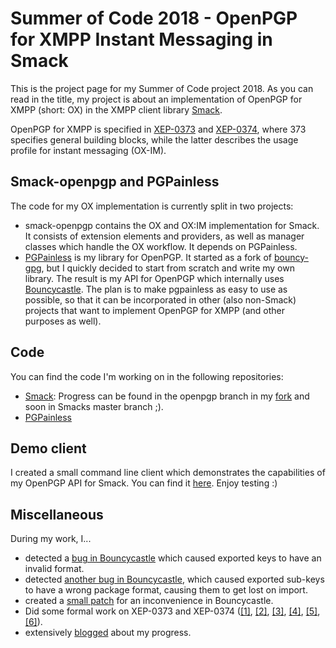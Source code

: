 # Summer of Code 2018 - OpenPGP for XMPP Instant Messaging in Smack

This is the project page for my Summer of Code project 2018. As you can read in the title, my project is about an implementation of OpenPGP for XMPP (short: OX) in the XMPP client library 
[Smack](https://github.com/igniterealtime/Smack).

OpenPGP for XMPP is specified in [XEP-0373](https://xmpp.org/extensions/xep-0373.html) and [XEP-0374](https://xmpp.org/extensions/xep-0374.html), where 373 specifies general building blocks, while 
the latter describes the usage profile for instant messaging (OX-IM).

## Smack-openpgp and PGPainless

The code for my OX implementation is currently split in two projects:

* smack-openpgp contains the OX and OX:IM implementation for Smack. It consists of extension elements and providers, as well as manager classes which handle the OX workflow. It depends on PGPainless.
* [PGPainless](https://www.pgpainless.org) is my library for OpenPGP. It started as a fork of [bouncy-gpg](https://github.com/neuhalje/bouncy-gpg), but I quickly decided to start from scratch and write my own library. The result is my API for OpenPGP which internally uses [Bouncycastle](https://www.bouncycastle.org/). The plan is to make pgpainless as easy to use as possible, so that it can be incorporated in other (also non-Smack) projects that want to implement OpenPGP for XMPP (and other purposes as well).

## Code

You can find the code I'm working on in the following repositories:

* [Smack](https://github.com/igniterealtime/Smack): Progress can be found in the openpgp branch in my [fork](https://github.com/vanitasvitae/Smack/tree/openpgp) and soon in Smacks master branch ;).
* [PGPainless](https://www.pgpainless.org)

## Demo client

I created a small command line client which demonstrates the capabilities of my OpenPGP API for Smack.
You can find it [here](https://github.com/vanitasvitae/oxclient). Enjoy testing :)

## Miscellaneous

During my work, I...

* detected a [bug in Bouncycastle](https://github.com/bcgit/bc-java/issues/348) which caused exported keys to have an invalid format.
* detected [another bug in Bouncycastle](https://github.com/bcgit/bc-java/issues/381), which caused exported sub-keys to have a wrong package format, causing them to get lost on import.
* created a [small patch](https://github.com/bcgit/bc-java/pull/362) for an inconvenience in Bouncycastle.
* Did some formal work on XEP-0373 and XEP-0374 ([[1]](https://github.com/xsf/xeps/pull/621), [[2]](https://github.com/xsf/xeps/pull/634), [[3]](https://github.com/xsf/xeps/pull/644), [[4]](https://github.com/xsf/xeps/pull/669), [[5]](https://github.com/xsf/xeps/pull/670), [[6]](https://github.com/xsf/xeps/pull/683)).
* extensively [blogged](https://blogs.fsfe.org/vanitasvitae/category/gsoc-2018/) about my progress.
